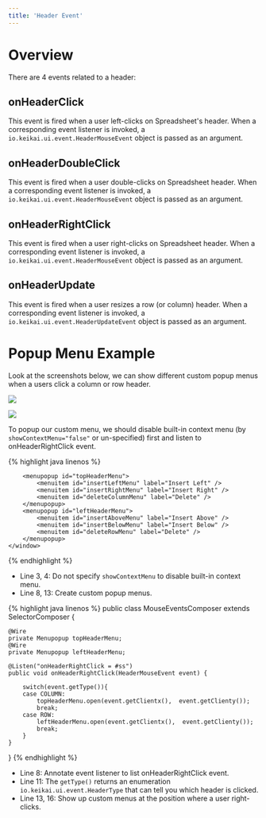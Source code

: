 ```yaml
---
title: 'Header Event'
---
```


# Overview

There are 4 events related to a header:

## onHeaderClick

This event is fired when a user left-clicks on Spreadsheet's header.
When a corresponding event listener is invoked, a `io.keikai.ui.event.HeaderMouseEvent` object is passed as an argument.

## onHeaderDoubleClick

This event is fired when a user double-clicks on Spreadsheet header.
When a corresponding event listener is invoked, a `io.keikai.ui.event.HeaderMouseEvent` object is passed as an argument.

## onHeaderRightClick

This event is fired when a user right-clicks on Spreadsheet header. When
a corresponding event listener is invoked, a `io.keikai.ui.event.HeaderMouseEvent` object is passed as an argument.

## onHeaderUpdate

This event is fired when a user resizes a row (or column) header. When a
corresponding event listener is invoked, a `io.keikai.ui.event.HeaderUpdateEvent` object is passed as an argument.

# Popup Menu Example

Look at the screenshots below, we can show different custom popup menus
when a users click a column or row header.

![]({{site.devref_image_folder}}/events-columnMenu.png)

![]({{site.devref_image_folder}}/events-rowMenu.png)

To popup our custom menu, we should disable built-in context menu (by `showContextMenu="false"` or un-specified) first and listen to
onHeaderRightClick event.

{% highlight java linenos %}
    <window title="Keikai Mouse Events" border="normal" width="100%"
        height="100%" apply="io.keikai.essential.events.MouseEventsComposer">
        <spreadsheet width="600px" height="300px" 
            maxVisibleRows="100" maxVisibleColumns="40" 
        showFormulabar="true" showToolbar="true" src="/WEB-INF/books/blank.xlsx" >
        </spreadsheet>

        <menupopup id="topHeaderMenu">
            <menuitem id="insertLeftMenu" label="Insert Left" />
            <menuitem id="insertRightMenu" label="Insert Right" />
            <menuitem id="deleteColumnMenu" label="Delete" />
        </menupopup>
        <menupopup id="leftHeaderMenu">
            <menuitem id="insertAboveMenu" label="Insert Above" />
            <menuitem id="insertBelowMenu" label="Insert Below" />
            <menuitem id="deleteRowMenu" label="Delete" />
        </menupopup>
    </window>
{% endhighlight %}

  - Line 3, 4: Do not specify `showContextMenu` to disable built-in
    context menu.
  - Line 8, 13: Create custom popup menus.



{% highlight java linenos %}
public class MouseEventsComposer extends SelectorComposer<Component> {

    @Wire
    private Menupopup topHeaderMenu;
    @Wire
    private Menupopup leftHeaderMenu;
    
    @Listen("onHeaderRightClick = #ss")
    public void onHeaderRightClick(HeaderMouseEvent event) {
        
        switch(event.getType()){
        case COLUMN:
            topHeaderMenu.open(event.getClientx(),  event.getClienty());
            break;
        case ROW:
            leftHeaderMenu.open(event.getClientx(),  event.getClienty());
            break;
        }
    }
}
{% endhighlight %}

  - Line 8: Annotate event listener to list onHeaderRightClick event.
  - Line 11: The `getType()` returns an enumeration `io.keikai.ui.event.HeaderType` that can tell you which header is clicked.
  - Line 13, 16: Show up custom menus at the position where a user right-clicks.
